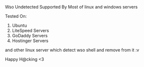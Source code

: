 Wso Undetected Supported By Most of linux and windows servers 

Tested On:
1. Ubuntu
2. LiteSpeed Servers
3. GoDaddy Servers
4. Hostinger Servers


and other linux server which detect wso shell and remove from it :v 

Happy H@cking <3 
